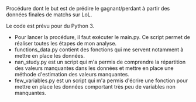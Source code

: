 Procédure dont le but est de prédire le gagnant/perdant à partir des données finales de matchs sur LoL.

Le code est prévu pour du Python 3.

- Pour lancer la procédure, il faut exécuter le main.py. Ce script permet de réaliser toutes les étapes de mon analyse.
- functions_data.py contient des fonctions qui me servent notamment à mettre en place les données.
- nan_study.py est un script qui m'a permis de comprendre la répartition des valeurs manquantes dans les données et mettre en place une méthode d'estimation des valeurs manquantes.
- few_variables.py est un script qui m'a permis d'écrire une fonction pour mettre en place les données comportant très peu de variables non manquantes.

